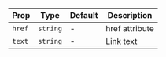 | Prop   | Type     | Default | Description    |
| ------ | -------- | ------- | -------------- |
| `href` | `string` | -       | href attribute |
| `text` | `string` | -       | Link text      |
